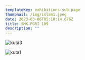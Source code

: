 ```yaml
---
templateKey: exhibitions-sub-page
thumbnail: /img/islam1.jpeg
date: 2023-03-06T05:10:14.676Z
title: SMK PGRI 109
description: ""
---
```

![kuta3](/img/islam2.jpeg)

![kuta1](/img/islam3.jpeg)

